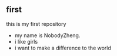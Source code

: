## first
this is my first repository

- my name is NobodyZheng.
- i like girls
- i want to make a difference to the world
